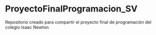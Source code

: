 # ProyectoFinalProgramacion_SV
Repositorio creado para compartir el proyecto final de programación del colegio Isaac Newton
